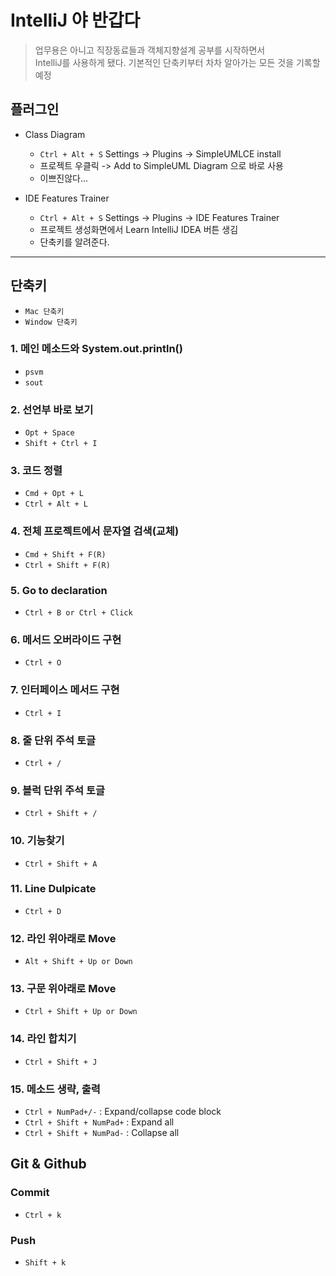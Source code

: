 # IntelliJ 야 반갑다
> 업무용은 아니고 직장동료들과 객체지향설계 공부를 시작하면서   
> IntelliJ를 사용하게 됐다. 기본적인 단축키부터 차차 알아가는 모든 것을 기록할 예정  

## 플러그인
- Class Diagram
  - `Ctrl + Alt + S` Settings -> Plugins -> SimpleUMLCE install
  - 프로젝트 우클릭 -> Add to SimpleUML Diagram 으로 바로 사용
  - 이쁘진않다...

- IDE Features Trainer
  - `Ctrl + Alt + S` Settings -> Plugins -> IDE Features Trainer
  - 프로젝트 생성화면에서 Learn IntelliJ IDEA 버튼 생김
  - 단축키를 알려준다.

---

## 단축키
- `Mac 단축키`
- `Window 단축키`

### 1. 메인 메소드와 System.out.println()
- `psvm`
- `sout`

### 2. 선언부 바로 보기
- `Opt + Space`
- `Shift + Ctrl + I`

### 3. 코드 정렬
- `Cmd + Opt + L`
- `Ctrl + Alt + L`

### 4. 전체 프로젝트에서 문자열 검색(교체)
- `Cmd + Shift + F(R)`
- `Ctrl + Shift + F(R)`

### 5. Go to declaration
-  `Ctrl + B or Ctrl + Click`

### 6. 메서드 오버라이드 구현
- `Ctrl + O`

### 7. 인터페이스 메서드 구현
- `Ctrl + I`

### 8. 줄 단위 주석 토글
- `Ctrl + /`

### 9. 블럭 단위 주석 토글
- `Ctrl + Shift + /`

### 10. 기능찾기
- `Ctrl + Shift + A`

### 11. Line Dulpicate
- `Ctrl + D`

### 12. 라인 위아래로 Move
- `Alt + Shift + Up or Down`

### 13. 구문 위아래로 Move
- `Ctrl + Shift + Up or Down`

### 14. 라인 합치기
- `Ctrl + Shift + J`

### 15. 메소드 생략, 출력
- `Ctrl + NumPad+/-` : Expand/collapse code block
- `Ctrl + Shift + NumPad+` : Expand all
- `Ctrl + Shift + NumPad-` : Collapse all


## Git & Github
### Commit
- `Ctrl + k`

### Push
- `Shift + k`